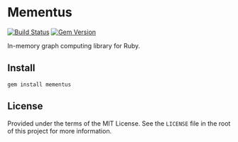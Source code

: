 # Mementus

[![Build Status](https://img.shields.io/github/workflow/status/maetl/mementus/Ruby)](https://github.com/maetl/mementus/actions/workflows/ruby.yml)
[![Gem Version](https://img.shields.io/gem/v/mementus)](https://rubygems.org/gems/mementus)

In-memory graph computing library for Ruby.

## Install

```
gem install mementus
```

## License

Provided under the terms of the MIT License. See the `LICENSE` file in the root of this project for more information.
